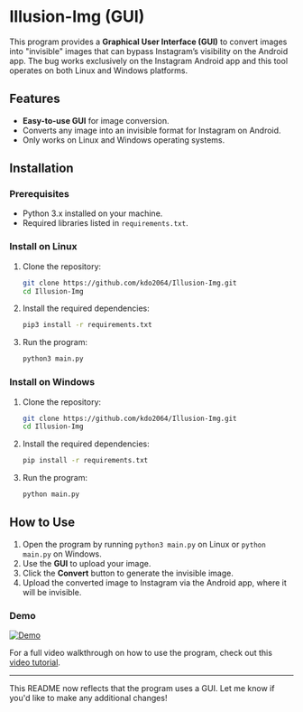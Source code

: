 # Illusion-Img (GUI)

This program provides a **Graphical User Interface (GUI)** to convert images into "invisible" images that can bypass Instagram’s visibility on the Android app. The bug works exclusively on the Instagram Android app and this tool operates on both Linux and Windows platforms.

## Features
- **Easy-to-use GUI** for image conversion.
- Converts any image into an invisible format for Instagram on Android.
- Only works on Linux and Windows operating systems.

## Installation

### Prerequisites
- Python 3.x installed on your machine.
- Required libraries listed in `requirements.txt`.

### Install on Linux
1. Clone the repository:
   ```bash
   git clone https://github.com/kdo2064/Illusion-Img.git
   cd Illusion-Img
   ```

2. Install the required dependencies:
   ```bash
   pip3 install -r requirements.txt
   ```

3. Run the program:
   ```bash
   python3 main.py
   ```

### Install on Windows
1. Clone the repository:
   ```bash
   git clone https://github.com/kdo2064/Illusion-Img.git
   cd Illusion-Img
   ```

2. Install the required dependencies:
   ```bash
   pip install -r requirements.txt
   ```

3. Run the program:
   ```bash
   python main.py
   ```

## How to Use

1. Open the program by running `python3 main.py` on Linux or `python main.py` on Windows.
2. Use the **GUI** to upload your image.
3. Click the **Convert** button to generate the invisible image.
4. Upload the converted image to Instagram via the Android app, where it will be invisible.

### Demo

[![Demo](https://user-images.githubusercontent.com/kdo2064/demo.jpg)](https://github.com/kdo2064/Illusion-Img)

For a full video walkthrough on how to use the program, check out this [video tutorial](https://github.com/kdo2064/Illusion-Img).

---

This README now reflects that the program uses a GUI. Let me know if you'd like to make any additional changes!